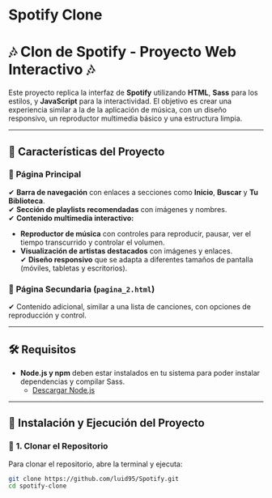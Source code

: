 # Spotify Clone

# 🎶 Clon de Spotify - Proyecto Web Interactivo 🎶

Este proyecto replica la interfaz de **Spotify** utilizando **HTML**, **Sass** para los estilos, y **JavaScript** para la interactividad. El objetivo es crear una experiencia similar a la de la aplicación de música, con un diseño responsivo, un reproductor multimedia básico y una estructura limpia.

---

## 🚀 **Características del Proyecto**

### 📌 **Página Principal**
✔ **Barra de navegación** con enlaces a secciones como **Inicio**, **Buscar** y **Tu Biblioteca**.  
✔ **Sección de playlists recomendadas** con imágenes y nombres.  
✔ **Contenido multimedia interactivo:**  
   - **Reproductor de música** con controles para reproducir, pausar, ver el tiempo transcurrido y controlar el volumen.  
   - **Visualización de artistas destacados** con imágenes y enlaces.  
✔ **Diseño responsivo** que se adapta a diferentes tamaños de pantalla (móviles, tabletas y escritorios).  

### 📌 **Página Secundaria (`pagina_2.html`)**
✔ Contenido adicional, similar a una lista de canciones, con opciones de reproducción y control.

---

## 🛠️ **Requisitos**

- **Node.js y npm** deben estar instalados en tu sistema para poder instalar dependencias y compilar Sass.
  - [Descargar Node.js](https://nodejs.org/)
  
---

## 🚀 **Instalación y Ejecución del Proyecto**

### 🔹 **1. Clonar el Repositorio**
Para clonar el repositorio, abre la terminal y ejecuta:
```sh
git clone https://github.com/luid95/Spotify.git
cd spotify-clone
